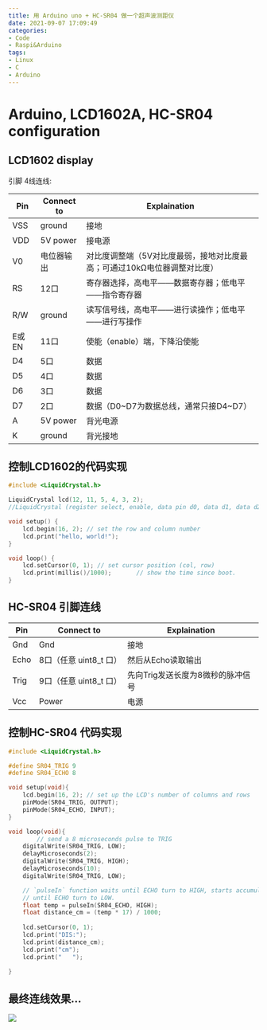 ```yaml
---
title: 用 Arduino uno + HC-SR04 做一个超声波测距仪
date: 2021-09-07 17:09:49
categories: 
- Code
- Raspi&Arduino
tags: 
- Linux
- C
- Arduino
---
```


# Arduino, LCD1602A, HC-SR04 configuration



## LCD1602 display

引脚 4线连线:

| Pin   | Connect to | Explaination                                                 |
| ----- | ---------- | ------------------------------------------------------------ |
| VSS   | ground     | 接地                                                         |
| VDD   | 5V power   | 接电源                                                       |
| V0    | 电位器输出 | 对比度调整端（5V对比度最弱，接地对比度最高；可通过10kΩ电位器调整对比度） |
| RS    | 12口       | 寄存器选择，高电平——数据寄存器；低电平——指令寄存器           |
| R/W   | ground     | 读写信号线，高电平——进行读操作；低电平——进行写操作           |
| E或EN | 11口       | 使能（enable）端，下降沿使能                                 |
| D4    | 5口        | 数据                                                         |
| D5    | 4口        | 数据                                                         |
| D6    | 3口        | 数据                                                         |
| D7    | 2口        | 数据（D0\~D7为数据总线，通常只接D4\~D7）                     |
| A     | 5V power   | 背光电源                                                     |
| K     | ground     | 背光接地                                                     |



## 控制LCD1602的代码实现

```c
#include <LiquidCrystal.h>

LiquidCrystal lcd(12, 11, 5, 4, 3, 2);
//LiquidCrystal (register select, enable, data pin d0, data d1, data d2, data d3);

void setup() {
    lcd.begin(16, 2); // set the row and column number
    lcd.print("hello, world!");
}

void loop() {
    lcd.setCursor(0, 1); // set cursor position (col, row)
    lcd.print(millis()/1000);		// show the time since boot.
}

```



## HC-SR04 引脚连线

| Pin  | Connect to             | Explaination                      |
| ---- | ---------------------- | --------------------------------- |
| Gnd  | Gnd                    | 接地                              |
| Echo | 8口（任意 uint8_t 口） | 然后从Echo读取输出                |
| Trig | 9口（任意 uint8_t 口） | 先向Trig发送长度为8微秒的脉冲信号 |
| Vcc  | Power                  | 电源                              |



## 控制HC-SR04 代码实现

```c
#include <LiquidCrystal.h>

#define SR04_TRIG 9
#define SR04_ECHO 8

void setup(void){
    lcd.begin(16, 2); // set up the LCD's number of columns and rows
    pinMode(SR04_TRIG, OUTPUT);
    pinMode(SR04_ECHO, INPUT);
}

void loop(void){
		// send a 8 microseconds pulse to TRIG
    digitalWrite(SR04_TRIG, LOW);
    delayMicroseconds(2);
    digitalWrite(SR04_TRIG, HIGH);
    delayMicroseconds(10);
    digitalWrite(SR04_TRIG, LOW);

    // `pulseIn` function waits until ECHO turn to HIGH, starts accumulating time
    // until ECHO turn to LOW.
    float temp = pulseIn(SR04_ECHO, HIGH);
    float distance_cm = (temp * 17) / 1000;
    
    lcd.setCursor(0, 1);
    lcd.print("DIS:");
    lcd.print(distance_cm);
    lcd.print("cm");
    lcd.print("   ");
  
}
```



## 最终连线效果...



![](https://pic.imgdb.cn/item/621b069c2ab3f51d913294b8.jpg)